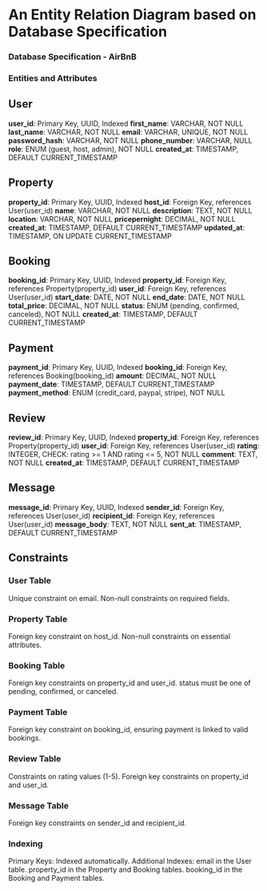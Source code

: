 # An Entity Relation Diagram based on Database Specification

### Database Specification - AirBnB

### Entities and Attributes

## User
**user_id**: Primary Key, UUID, Indexed
**first_name**: VARCHAR, NOT NULL
**last_name**: VARCHAR, NOT NULL
**email**: VARCHAR, UNIQUE, NOT NULL
**password_hash**: VARCHAR, NOT NULL
**phone_number**: VARCHAR, NULL
**role**: ENUM (guest, host, admin), NOT NULL
**created_at**: TIMESTAMP, DEFAULT CURRENT_TIMESTAMP

## Property
**property_id**: Primary Key, UUID, Indexed
**host_id**: Foreign Key, references User(user_id)
**name**: VARCHAR, NOT NULL
**description**: TEXT, NOT NULL
**location**: VARCHAR, NOT NULL
**pricepernight**: DECIMAL, NOT NULL
**created_at**: TIMESTAMP, DEFAULT CURRENT_TIMESTAMP
**updated_at**: TIMESTAMP, ON UPDATE CURRENT_TIMESTAMP

## Booking
**booking_id**: Primary Key, UUID, Indexed
**property_id**: Foreign Key, references Property(property_id)
**user_id**: Foreign Key, references User(user_id)
**start_date**: DATE, NOT NULL
**end_date**: DATE, NOT NULL
**total_price**: DECIMAL, NOT NULL
**status**: ENUM (pending, confirmed, canceled), NOT NULL
**created_at**: TIMESTAMP, DEFAULT CURRENT_TIMESTAMP

## Payment
**payment_id**: Primary Key, UUID, Indexed
**booking_id**: Foreign Key, references Booking(booking_id)
**amount**: DECIMAL, NOT NULL
**payment_date**: TIMESTAMP, DEFAULT CURRENT_TIMESTAMP
**payment_method**: ENUM (credit_card, paypal, stripe), NOT NULL

## Review
**review_id**: Primary Key, UUID, Indexed
**property_id**: Foreign Key, references Property(property_id)
**user_id**: Foreign Key, references User(user_id)
**rating**: INTEGER, CHECK: rating >= 1 AND rating <= 5, NOT NULL
**comment**: TEXT, NOT NULL
**created_at**: TIMESTAMP, DEFAULT CURRENT_TIMESTAMP

## Message
**message_id**: Primary Key, UUID, Indexed
**sender_id**: Foreign Key, references User(user_id)
**recipient_id**: Foreign Key, references User(user_id)
**message_body**: TEXT, NOT NULL
**sent_at**: TIMESTAMP, DEFAULT CURRENT_TIMESTAMP

## Constraints
### User Table
Unique constraint on email.
Non-null constraints on required fields.

### Property Table
Foreign key constraint on host_id.
Non-null constraints on essential attributes.

### Booking Table
Foreign key constraints on property_id and user_id.
status must be one of pending, confirmed, or canceled.

### Payment Table
Foreign key constraint on booking_id, ensuring payment is linked to valid bookings.

### Review Table
Constraints on rating values (1-5).
Foreign key constraints on property_id and user_id.

### Message Table
Foreign key constraints on sender_id and recipient_id.

### Indexing
Primary Keys: Indexed automatically.
Additional Indexes:
email in the User table.
property_id in the Property and Booking tables.
booking_id in the Booking and Payment tables.